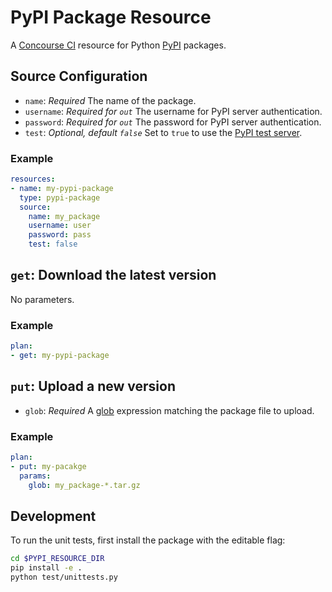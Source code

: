 # PyPI Package Resource
A [Concourse CI](http://concourse.ci) resource for Python [PyPI](https://pypi.python.org/pypi) packages.

## Source Configuration
* `name`: *Required* The name of the package.
* `username`: *Required for `out`* The username for PyPI server authentication.
* `password`: *Required for `out`* The password for PyPI server authentication.
* `test`: *Optional, default `false`* Set to `true` to use the [PyPI test server](https://testpypi.python.org/pypi).

### Example
``` yaml
resources:
- name: my-pypi-package
  type: pypi-package
  source:
    name: my_package
    username: user
    password: pass
    test: false
```

## `get`: Download the latest version
No parameters.

### Example
``` yaml
plan:
- get: my-pypi-package
```

## `put`: Upload a new version
* `glob`: *Required* A [glob](https://docs.python.org/2/library/glob.html) expression matching the package file to upload.

### Example
``` yaml
plan:
- put: my-pacakge
  params:
    glob: my_package-*.tar.gz
```

## Development
To run the unit tests, first install the package with the editable flag:

``` sh
cd $PYPI_RESOURCE_DIR
pip install -e .
python test/unittests.py
```
